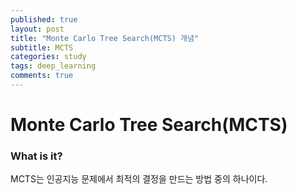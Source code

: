 ```yaml
---
published: true
layout: post
title: "Monte Carlo Tree Search(MCTS) 개념"
subtitle: MCTS
categories: study
tags: deep_learning
comments: true
---
```


#  Monte Carlo Tree Search(MCTS)

### What is it?

MCTS는 인공지능 문제에서 최적의 결정을 만드는 방법 중의 하나이다.







